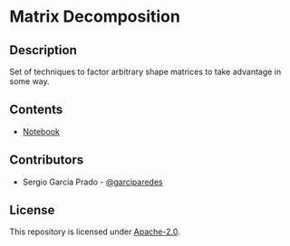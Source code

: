 # Matrix Decomposition


## Description

Set of techniques to factor arbitrary shape matrices to take advantage in some way.


## Contents
  * [Notebook](matrix-decomposition.pynb)
    
    
## Contributors

  * Sergio García Prado - [@garciparedes](http://garciparedes.me)


## License

This repository is licensed under [Apache-2.0](LICENSE).